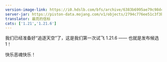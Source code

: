 ```yaml
---
version-image-link: https://i0.hdslb.com/bfs/archive/6383b6995ae79c98dc9c0d82670ac7baa4082dec.png
server-jar: https://piston-data.mojang.com/v1/objects/2794c776ee51c3f3bd6b111ecfe5926b4f49df19/server.jar
translator: 最亮的信标
cats: ['1.21','1.21.6']
---
```

我们已经准备好“追逐天空”了，这是我们第一次试飞 1.21.6 —— 也就是发布候选 1！

快乐恶魂快乐！